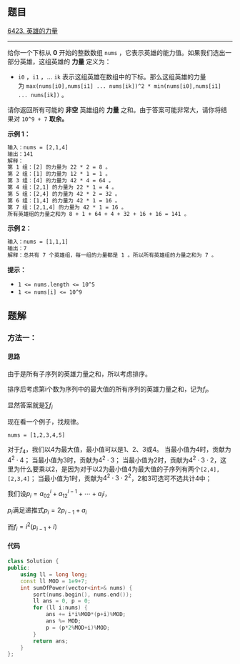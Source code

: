 ## 题目

[6423. 英雄的力量](https://leetcode.cn/problems/power-of-heroes/)

---

给你一个下标从 **0** 开始的整数数组 `nums` ，它表示英雄的能力值。如果我们选出一部分英雄，这组英雄的 **力量** 定义为：

-   `i0` ，`i1` ，... `ik` 表示这组英雄在数组中的下标。那么这组英雄的力量为 `max(nums[i0],nums[i1] ... nums[ik])^2 * min(nums[i0],nums[i1] ... nums[ik])` 。

请你返回所有可能的 **非空** 英雄组的 **力量** 之和。由于答案可能非常大，请你将结果对 `10^9 + 7` **取余。**

  

**示例 1：**

```txt
输入：nums = [2,1,4]
输出：141
解释：
第 1 组：[2] 的力量为 22 * 2 = 8 。
第 2 组：[1] 的力量为 12 * 1 = 1 。
第 3 组：[4] 的力量为 42 * 4 = 64 。
第 4 组：[2,1] 的力量为 22 * 1 = 4 。
第 5 组：[2,4] 的力量为 42 * 2 = 32 。
第 6 组：[1,4] 的力量为 42 * 1 = 16 。
第​ ​​​​​​7 组：[2,1,4] 的力量为 42​​​​​​​ * 1 = 16 。
所有英雄组的力量之和为 8 + 1 + 64 + 4 + 32 + 16 + 16 = 141 。
```

**示例 2：**

```txt
输入：nums = [1,1,1]
输出：7
解释：总共有 7 个英雄组，每一组的力量都是 1 。所以所有英雄组的力量之和为 7 。
```
  

**提示：**

-   `1 <= nums.length <= 10^5`
-   `1 <= nums[i] <= 10^9`

  

## 题解

### 方法一：

#### 思路

由于是所有子序列的英雄力量之和，所以考虑排序。

排序后考虑第i个数为序列中的最大值的所有序列的英雄力量之和，记为$f_i$。

显然答案就是$\sum f_i$

现在看一个例子，找规律。
```
nums = [1,2,3,4,5]
```

对于$f_4$，我们以4为最大值，最小值可以是1、2、3或4。
当最小值为4时，贡献为$4^2\cdot4$；
当最小值为3时，贡献为$4^2\cdot3$；
当最小值为2时，贡献为$4^2\cdot3 \cdot2$，这里为什么要乘以2，是因为对于以2为最小值4为最大值的子序列有两个`[2,4],[2,3,4]`；
当最小值为1时，贡献为$4^2\cdot3 \cdot2^2$，2和3可选可不选共计4中；

我们设$p_i = a_02^i+a_12^{i-1}+\cdots+a_ii$，

$p_i$满足递推式$p_i = 2p_{i-1}+a_i$

而$f_i = i^2(p_{i-1}+i)$


#### 代码

```cpp
class Solution {
public:
    using ll = long long;
    const ll MOD = 1e9+7;
    int sumOfPower(vector<int>& nums) {
        sort(nums.begin(), nums.end());
        ll ans = 0, p = 0;
        for (ll i:nums) {
            ans += i*i%MOD*(p+i)%MOD;
            ans %= MOD;
            p = (p*2%MOD+i)%MOD;
        }
        return ans;
    }
};
```
